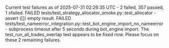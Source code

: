Current test failures as of 2025-07-31 02:26:35 UTC - 2 failed, 357 passed, 1 xfailed. FAILED tests/test_strategy_allocator_smoke.py::test_allocator - assert ([]) empty result. FAILED tests/test_nameerror_integration.py::test_bot_engine_import_no_nameerror - subprocess timeout after 5 seconds during bot_engine import. The test_run_all_trades_overlap test appears to be fixed now. Please focus on these 2 remaining failures.